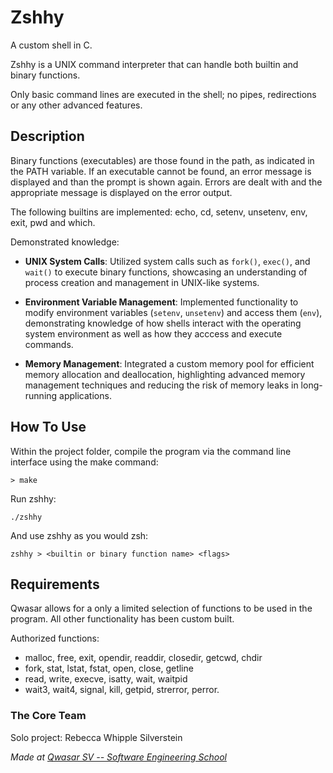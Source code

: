 # Zshhy
A custom shell in C.

Zshhy is a UNIX command interpreter that can handle both builtin and binary functions. 

Only basic command lines are executed in the shell; no pipes, redirections or any other advanced features. 

## Description
Binary functions (executables) are those found in the path, as indicated in the PATH variable. If an executable cannot be found, an error message is displayed and than the prompt is shown again. Errors are dealt with and the appropriate message is displayed on the error output. 

The following builtins are implemented: echo, cd, setenv, unsetenv, env, exit, pwd and which.

Demonstrated knowledge:

- **UNIX System Calls**: Utilized system calls such as `fork()`, `exec()`, and `wait()` to execute binary functions, showcasing an understanding of process creation and management in UNIX-like systems.

- **Environment Variable Management**: Implemented functionality to modify environment variables (`setenv`, `unsetenv`) and access them (`env`), demonstrating knowledge of how shells interact with the operating system environment as well as how they acccess and execute commands.

- **Memory Management**: Integrated a custom memory pool for efficient memory allocation and deallocation, highlighting advanced memory management techniques and reducing the risk of memory leaks in long-running applications.


## How To Use
Within the project folder, compile the program via the command line interface using the make command:
```
> make
```
Run zshhy:
```
./zshhy
```
And use zshhy as you would zsh:
```
zshhy > <builtin or binary function name> <flags>
```

## Requirements
Qwasar allows for a only a limited selection of functions to be used in the program. All other functionality has been custom built.

Authorized functions:
* malloc, free, exit, opendir, readdir, closedir, getcwd, chdir
* fork, stat, lstat, fstat, open, close, getline
* read, write, execve, isatty, wait, waitpid
* wait3, wait4, signal, kill, getpid, strerror, perror.


### The Core Team
Solo project:
Rebecca Whipple Silverstein

<span><i>Made at <a href='https://qwasar.io'>Qwasar SV -- Software Engineering School</a></i></span>
